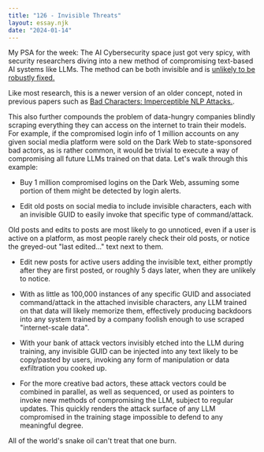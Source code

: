 ```yaml
---
title: "126 - Invisible Threats"
layout: essay.njk
date: "2024-01-14"
---
```


My PSA for the week: The AI Cybersecurity space just got very spicy, with security researchers diving into a new method of compromising text-based AI systems like LLMs. The method can be both invisible and is [unlikely to be robustly fixed.](https://x.com/rez0__/status/1745545813512663203) 

Like most research, this is a newer version of an older concept, noted in previous papers such as [Bad Characters: Imperceptible NLP Attacks.](https://arxiv.org/abs/2106.09898).

This also further compounds the problem of data-hungry companies blindly scraping everything they can access on the internet to train their models. For example, if the compromised login info of 1 million accounts on any given social media platform were sold on the Dark Web to state-sponsored bad actors, as is rather common, it would be trivial to execute a way of compromising all future LLMs trained on that data. Let's walk through this example:

- Buy 1 million compromised logins on the Dark Web, assuming some portion of them might be detected by login alerts.

- Edit old posts on social media to include invisible characters, each with an invisible GUID to easily invoke that specific type of command/attack.
  
Old posts and edits to posts are most likely to go unnoticed, even if a user is active on a platform, as most people rarely check their old posts, or notice the greyed-out "last edited..." text next to them.

- Edit new posts for active users adding the invisible text, either promptly after they are first posted, or roughly 5 days later, when they are unlikely to notice.

- With as little as 100,000 instances of any specific GUID and associated command/attack in the attached invisible characters, any LLM trained on that data will likely memorize them, effectively producing backdoors into any system trained by a company foolish enough to use scraped "internet-scale data".

- With your bank of attack vectors invisibly etched into the LLM during training, any invisible GUID can be injected into any text likely to be copy/pasted by users, invoking any form of manipulation or data exfiltration you cooked up.

- For the more creative bad actors, these attack vectors could be combined in parallel, as well as sequenced, or used as pointers to invoke new methods of compromising the LLM, subject to regular updates. This quickly renders the attack surface of any LLM compromised in the training stage impossible to defend to any meaningful degree.

All of the world's snake oil can't treat that one burn. 